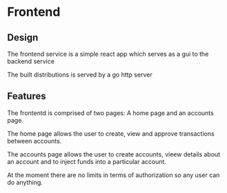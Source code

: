 # Frontend

## Design

The frontend service is a simple react app which serves as a gui to the backend service

The built distributions is served by a go http server

## Features

The frontentd is comprised of two pages: A home page and an accounts page.

The home page allows the user to create, view and approve transactions between accounts.

The accounts page allows the user to create accounts, vieew details about an account and to inject funds into a particular account.

At the moment there are no limits in terms of authorization so any user can do anything.
